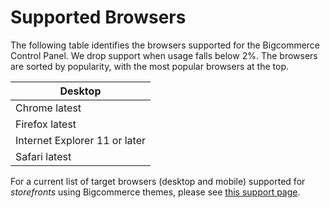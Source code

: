 # <span class="jumptarget"> Supported Browsers </span>

The following table identifies the browsers supported for the Bigcommerce Control Panel. We drop support when usage falls below 2%. The browsers are sorted by popularity, with the most popular browsers at the top.

| Desktop |
| --- |
| Chrome latest |
| Firefox latest |
| Internet Explorer 11 or later |
| Safari latest |

For a current list of target browsers (desktop and mobile) supported for _storefronts_ using Bigcommerce themes, please see [this support page](https://support.bigcommerce.com/articles/Public/Themes-Supported-Browsers).
